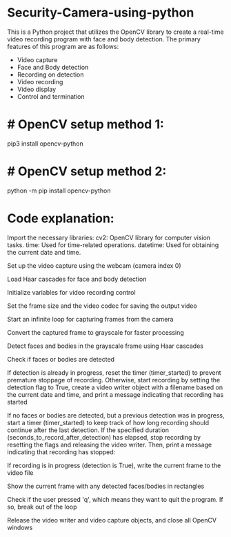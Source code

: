 # Security-Camera-using-python
This is a Python project that utilizes the OpenCV library to create a real-time video recording program with face and body detection. The primary features of this program are as follows:

* Video capture
* Face and Body detection
* Recording on detection
* Video recording
* Video display
* Control and termination

# # OpenCV setup method 1:
pip3 install opencv-python

# # OpenCV setup method 2:
python -m pip install opencv-python

# Code explanation:

Import the necessary libraries:
cv2: OpenCV library for computer vision tasks.
time: Used for time-related operations.
datetime: Used for obtaining the current date and time.

Set up the video capture using the webcam (camera index 0)

Load Haar cascades for face and body detection

Initialize variables for video recording control

Set the frame size and the video codec for saving the output video

Start an infinite loop for capturing frames from the camera

Convert the captured frame to grayscale for faster processing

Detect faces and bodies in the grayscale frame using Haar cascades

Check if faces or bodies are detected

If detection is already in progress, reset the timer (timer_started) to prevent premature stoppage of recording. Otherwise, start recording by setting the detection flag to True, create a video writer object with a filename based on the current date and time, and print a message indicating that recording has started

If no faces or bodies are detected, but a previous detection was in progress, start a timer (timer_started) to keep track of how long recording should continue after the last detection. If the specified duration (seconds_to_record_after_detection) has elapsed, stop recording by resetting the flags and releasing the video writer. Then, print a message indicating that recording has stopped:

If recording is in progress (detection is True), write the current frame to the video file

Show the current frame with any detected faces/bodies in rectangles

Check if the user pressed 'q', which means they want to quit the program. If so, break out of the loop

Release the video writer and video capture objects, and close all OpenCV windows



